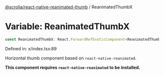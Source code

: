 [@scrolia/react-native-reanimated-thumb](../README.md) / ReanimatedThumbX

# Variable: ReanimatedThumbX

```ts
const ReanimatedThumbX: React.ForwardRefExoticComponent<ReanimatedThumbXProps & React.RefAttributes<View>>;
```

Defined in: x/index.tsx:89

Horizontal thumb component based on `react-native-reanimated`.

**This component requires `react-native-reanimated` to be installed.**
